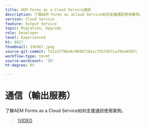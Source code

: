```yaml
---
title: AEM Forms as a Cloud Service通訊
description: 了解AEM Forms as aCloud Service如何支援通訊使用案例。
version: Cloud Service
feature: Output Service
topic: Migration, Upgrade
role: Developer
level: Experienced
kt: 8917
thumbnail: 336967.jpeg
source-git-commit: f22a37f80a9c9698718e1c75576b7ca705e658fc
workflow-type: tm+mt
source-wordcount: '35'
ht-degree: 0%

---
```



# 通信（輸出服務）

了解AEM Forms as a Cloud Service如何支援通訊使用案例。

>[!VIDEO](https://video.tv.adobe.com/v/336967/?quality=12&learn=on)

